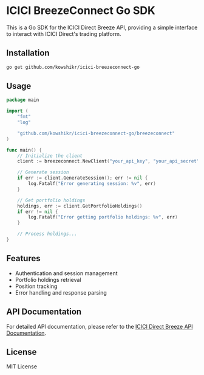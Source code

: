 # ICICI BreezeConnect Go SDK

This is a Go SDK for the ICICI Direct Breeze API, providing a simple interface to interact with ICICI Direct's trading platform.

## Installation

```bash
go get github.com/kowshikr/icici-breezeconnect-go
```

## Usage

```go
package main

import (
    "fmt"
    "log"

    "github.com/kowshikr/icici-breezeconnect-go/breezeconnect"
)

func main() {
    // Initialize the client
    client := breezeconnect.NewClient("your_api_key", "your_api_secret")

    // Generate session
    if err := client.GenerateSession(); err != nil {
        log.Fatalf("Error generating session: %v", err)
    }

    // Get portfolio holdings
    holdings, err := client.GetPortfolioHoldings()
    if err != nil {
        log.Fatalf("Error getting portfolio holdings: %v", err)
    }

    // Process holdings...
}
```

## Features

- Authentication and session management
- Portfolio holdings retrieval
- Position tracking
- Error handling and response parsing

## API Documentation

For detailed API documentation, please refer to the [ICICI Direct Breeze API Documentation](https://api.icicidirect.com/breezeapi/documents/index.html).

## License

MIT License